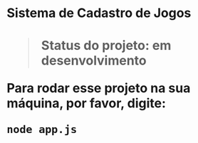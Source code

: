 <h1>Sistema de Cadastro de Jogos<h1>

> Status do projeto: em desenvolvimento

Para rodar esse projeto na sua máquina, por favor, digite:
```
node app.js
```
